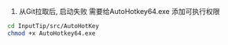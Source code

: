 1. 从Git拉取后, 启动失败
需要给AutoHotkey64.exe 添加可执行权限

```sh
cd InputTip/src/AutoHotKey
chmod +x AutoHotkey64.exe
```
